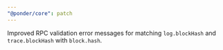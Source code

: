 ```yaml
---
"@ponder/core": patch
---
```


Improved RPC validation error messages for matching `log.blockHash` and `trace.blockHash` with `block.hash`.
